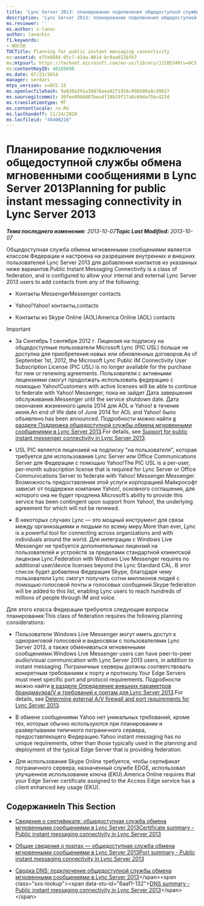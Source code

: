```yaml
---
title: 'Lync Server 2013: планирование подключения общедоступной службы обмена мгновенными сообщениями'
description: 'Lync Server 2013: планирование подключения общедоступной службы обмена мгновенными сообщениями.'
ms.reviewer: ''
ms.author: v-lanac
author: lanachin
f1.keywords:
- NOCSH
TOCTitle: Planning for public instant messaging connectivity
ms:assetid: e75e8884-05c7-414a-8014-bc9aa8126fb7
ms:mtpsurl: https://technet.microsoft.com/en-us/library/JJ205349(v=OCS.15)
ms:contentKeyID: 48185698
ms.date: 07/23/2014
manager: serdars
mtps_version: v=OCS.15
ms.openlocfilehash: 9a020a291a39d78aea9271926c99b508a8cd9827
ms.sourcegitcommit: 36fee89bb887bea4f18b19f17a8c69daf5bc423d
ms.translationtype: MT
ms.contentlocale: ru-RU
ms.lasthandoff: 11/24/2020
ms.locfileid: "49400216"
---
```

# <a name="planning-for-public-instant-messaging-connectivity-in-lync-server-2013"></a><span data-ttu-id="6aaf1-103">Планирование подключения общедоступной службы обмена мгновенными сообщениями в Lync Server 2013</span><span class="sxs-lookup"><span data-stu-id="6aaf1-103">Planning for public instant messaging connectivity in Lync Server 2013</span></span>

<div data-xmlns="http://www.w3.org/1999/xhtml">

<div class="topic" data-xmlns="http://www.w3.org/1999/xhtml" data-msxsl="urn:schemas-microsoft-com:xslt" data-cs="https://msdn.microsoft.com/">

<div data-asp="https://msdn2.microsoft.com/asp">



</div>

<div id="mainSection">

<div id="mainBody"><span data-ttu-id="6aaf1-104">

<span> </span></span><span class="sxs-lookup"><span data-stu-id="6aaf1-104">

<span> </span></span></span>

<span data-ttu-id="6aaf1-105">_**Тема последнего изменения:** 2013-10-07_</span><span class="sxs-lookup"><span data-stu-id="6aaf1-105">_**Topic Last Modified:** 2013-10-07_</span></span>

<span data-ttu-id="6aaf1-106">Общедоступная служба обмена мгновенными сообщениями является классом Федерации и настроена на разрешение внутренних и внешних пользователей Lync Server 2013 для добавления контактов из указанных ниже вариантов.</span><span class="sxs-lookup"><span data-stu-id="6aaf1-106">Public Instant Messaging Connectivity is a class of federation, and is configured to allow your internal and external Lync Server 2013 users to add contacts from any of the following:</span></span>

  - <span data-ttu-id="6aaf1-107">Контакты Messenger</span><span class="sxs-lookup"><span data-stu-id="6aaf1-107">Messenger contacts</span></span>

  - <span data-ttu-id="6aaf1-108">Yahoo\!</span><span class="sxs-lookup"><span data-stu-id="6aaf1-108">Yahoo\!</span></span> <span data-ttu-id="6aaf1-109">контакты,</span><span class="sxs-lookup"><span data-stu-id="6aaf1-109">contacts</span></span>

  - <span data-ttu-id="6aaf1-110">Контакты из Skype Online (AOL)</span><span class="sxs-lookup"><span data-stu-id="6aaf1-110">America Online (AOL) contacts</span></span>

<div>


> [!IMPORTANT]  
> <UL>
> <LI>
> <P><span data-ttu-id="6aaf1-111">За Сентябрь 1 сентября 2012 г. Лицензия на подписку на общедоступные пользователи Microsoft Lync (PIC USL) больше не доступна для приобретения новых или обновленных договоров.</span><span class="sxs-lookup"><span data-stu-id="6aaf1-111">As of September 1st, 2012, the Microsoft Lync Public IM Connectivity User Subscription License (PIC USL) is no longer available for the purchase for new or renewing agreements.</span></span> <span data-ttu-id="6aaf1-112">Пользователи с активными лицензиями смогут продолжать использовать федерацию с помощью Yahoo!</span><span class="sxs-lookup"><span data-stu-id="6aaf1-112">Customers with active licenses will be able to continue to federate with Yahoo!</span></span> <span data-ttu-id="6aaf1-113">Messenger, пока не зайдет Дата завершения обслуживания.</span><span class="sxs-lookup"><span data-stu-id="6aaf1-113">Messenger until the service shutdown date.</span></span> <span data-ttu-id="6aaf1-114">Дата окончания жизненного цикла 2014 для AOL и Yahoo! в течение июня.</span><span class="sxs-lookup"><span data-stu-id="6aaf1-114">An end of life date of June 2014 for AOL and Yahoo!</span></span> <span data-ttu-id="6aaf1-115">было объявлено.</span><span class="sxs-lookup"><span data-stu-id="6aaf1-115">has been announced.</span></span> <span data-ttu-id="6aaf1-116">Подробности можно найти <A href="lync-server-2013-support-for-public-instant-messenger-connectivity.md">в разделе Поддержка общедоступной службы обмена мгновенными сообщениями в Lync Server 2013</A>.</span><span class="sxs-lookup"><span data-stu-id="6aaf1-116">For details, see <A href="lync-server-2013-support-for-public-instant-messenger-connectivity.md">Support for public instant messenger connectivity in Lync Server 2013</A>.</span></span></P>
> <LI>
> <P><span data-ttu-id="6aaf1-117">USL PIC является лицензией на подписку "на пользователя", которая требуется для использования Lync Server или Office Communications Server для Федерации с помощью Yahoo!</span><span class="sxs-lookup"><span data-stu-id="6aaf1-117">The PIC USL is a per-user, per-month subscription license that is required for Lync Server or Office Communications Server to federate with Yahoo!</span></span> <span data-ttu-id="6aaf1-118">Messenger.</span><span class="sxs-lookup"><span data-stu-id="6aaf1-118">Messenger.</span></span> <span data-ttu-id="6aaf1-119">Возможность предоставления этой услуги корпорацией Майкрософт зависит от поддержки компании Yahoo!, основного соглашения, для которого она не будет продлена.</span><span class="sxs-lookup"><span data-stu-id="6aaf1-119">Microsoft’s ability to provide this service has been contingent upon support from Yahoo!, the underlying agreement for which will not be renewed.</span></span></P>
> <LI>
> <P><span data-ttu-id="6aaf1-120">В некоторых случаях Lync — это мощный инструмент для связи между организациями и людьми по всему миру.</span><span class="sxs-lookup"><span data-stu-id="6aaf1-120">More than ever, Lync is a powerful tool for connecting across organizations and with individuals around the world.</span></span> <span data-ttu-id="6aaf1-121">Для интеграции с Windows Live Messenger не требуется дополнительных лицензий на пользователей и устройств за пределами стандартной клиентской лицензии Lync.</span><span class="sxs-lookup"><span data-stu-id="6aaf1-121">Federation with Windows Live Messenger requires no additional user/device licenses beyond the Lync Standard CAL.</span></span> <span data-ttu-id="6aaf1-122">В этот список будет добавлена Федерация Skype, благодаря чему пользователи Lync смогут получать сотни миллионов людей с помощью голосовой почты и голосовых сообщений.</span><span class="sxs-lookup"><span data-stu-id="6aaf1-122">Skype federation will be added to this list, enabling Lync users to reach hundreds of millions of people through IM and voice.</span></span></P></LI></UL>



</div>

<span data-ttu-id="6aaf1-123">Для этого класса Федерации требуются следующие вопросы планирования:</span><span class="sxs-lookup"><span data-stu-id="6aaf1-123">This class of federation requires the following planning considerations:</span></span>

  - <span data-ttu-id="6aaf1-124">Пользователи Windows Live Messenger могут иметь доступ к одноранговой голосовой и видеосвязи с пользователями Lync Server 2013, а также обмениваться мгновенными сообщениями.</span><span class="sxs-lookup"><span data-stu-id="6aaf1-124">Windows Live Messenger users can have peer-to-peer audio/visual communication with Lync Server 2013 users, in addition to instant messaging.</span></span> <span data-ttu-id="6aaf1-125">Пограничные серверы должны соответствовать конкретным требованиям к порту и протоколу.</span><span class="sxs-lookup"><span data-stu-id="6aaf1-125">Your Edge Servers must meet specific port and protocol requirements.</span></span> <span data-ttu-id="6aaf1-126">Подробности можно найти [в разделе Определение внешних параметров брандмауэра/V и требований к портам для Lync Server 2013](lync-server-2013-determine-external-a-v-firewall-and-port-requirements.md).</span><span class="sxs-lookup"><span data-stu-id="6aaf1-126">For details, see [Determine external A/V firewall and port requirements for Lync Server 2013](lync-server-2013-determine-external-a-v-firewall-and-port-requirements.md).</span></span>

  - <span data-ttu-id="6aaf1-127">В обмене сообщениями Yahoo нет уникальных требований, кроме тех, которые обычно используются при планировании и развертывании типичного пограничного сервера, предоставляющего Федерацию.</span><span class="sxs-lookup"><span data-stu-id="6aaf1-127">Yahoo instant messaging has no unique requirements, other than those typically used in the planning and deployment of the typical Edge Server that is providing federation.</span></span>

  - <span data-ttu-id="6aaf1-128">Для использования Skype Online требуется, чтобы сертификат пограничного сервера, назначенный службе EDGE, использовал улучшенное использование ключа (EKU).</span><span class="sxs-lookup"><span data-stu-id="6aaf1-128">America Online requires that your Edge Server certificate assigned to the Access Edge service has a client enhanced key usage (EKU).</span></span>

<div>

## <a name="in-this-section"></a><span data-ttu-id="6aaf1-129">Содержание</span><span class="sxs-lookup"><span data-stu-id="6aaf1-129">In This Section</span></span>

  - [<span data-ttu-id="6aaf1-130">Сведения о сертификате: общедоступная служба обмена мгновенными сообщениями в Lync Server 2013</span><span class="sxs-lookup"><span data-stu-id="6aaf1-130">Certificate summary - Public instant messaging connectivity in Lync Server 2013</span></span>](lync-server-2013-certificate-summary-public-instant-messaging-connectivity.md)

  - [<span data-ttu-id="6aaf1-131">Общие сведения о портах — общедоступная служба обмена мгновенными сообщениями в Lync Server 2013</span><span class="sxs-lookup"><span data-stu-id="6aaf1-131">Port summary - Public instant messaging connectivity in Lync Server 2013</span></span>](lync-server-2013-port-summary-public-instant-messaging-connectivity.md)

  - <span data-ttu-id="6aaf1-132">[Сводка DNS: подключение общедоступной службы обмена мгновенными сообщениями в Lync Server 2013](https://technet.microsoft.com/library/jj618375\(v=ocs.15\))</span><span class="sxs-lookup"><span data-stu-id="6aaf1-132">[DNS summary - Public instant messaging connectivity in Lync Server 2013](https://technet.microsoft.com/library/jj618375\(v=ocs.15\))</span></span>

<span data-ttu-id="6aaf1-133"></div>

</div>

<span> </span>

</div>

</div>

</span><span class="sxs-lookup"><span data-stu-id="6aaf1-133"></div>

</div>

<span> </span>

</div>

</div>

</span></span></div>

